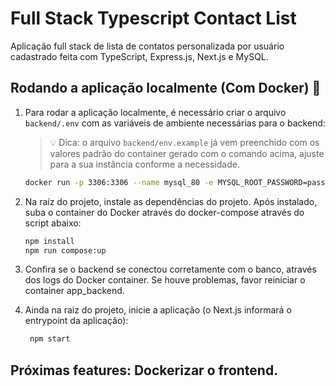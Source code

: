 # Full Stack Typescript Contact List

Aplicação full stack de lista de contatos personalizada por usuário cadastrado feita com TypeScript, Express.js, Next.js e MySQL.

## Rodando a aplicação localmente (Com Docker) 🐋

1. Para rodar a aplicação localmente, é necessário criar o arquivo `backend/.env` com as variáveis de ambiente necessárias para o backend:

    > 💡 Dica: o arquivo `backend/env.example` já vem preenchido com os valores padrão do container gerado com o comando acima, ajuste para a sua instância conforme a necessidade.

    ```sh
    docker run -p 3306:3306 --name mysql_80 -e MYSQL_ROOT_PASSWORD=password -e MYSQL_DATABASE=stefano -d mysql:8.0.32 mysqld
    ```

2. Na raíz do projeto, instale as dependências do projeto. Após instalado, suba o container do Docker através do docker-compose através do script abaixo:

    ```sh
    npm install
    npm run compose:up
    ```

4. Confira se o backend se conectou corretamente com o banco, através dos logs do Docker container. Se houve problemas, favor reiniciar o container app_backend.

5. Ainda na raiz do projeto, inicie a aplicação (o Next.js informará o entrypoint da aplicação):

   ```sh
    npm start
   ```

## Próximas features: Dockerizar o frontend.
